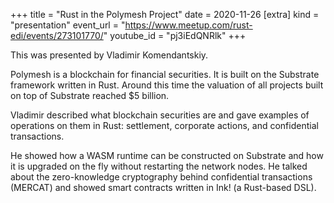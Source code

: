 +++
title = "Rust in the Polymesh Project"
date = 2020-11-26
[extra]
kind = "presentation"
event_url = "https://www.meetup.com/rust-edi/events/273101770/"
youtube_id = "pj3iEdQNRlk"
+++

This was presented by Vladimir Komendantskiy.

Polymesh is a blockchain for financial securities. It is
built on the Substrate framework written in Rust. Around
this time the valuation of all projects built on top of
Substrate reached $5 billion.

Vladimir described what blockchain securities are and gave
examples of operations on them in Rust: settlement,
corporate actions, and confidential transactions.

He showed how a WASM runtime can be constructed on
Substrate and how it is upgraded on the fly without
restarting the network nodes. He talked about the
zero-knowledge cryptography behind confidential
transactions (MERCAT) and showed smart contracts written
in Ink! (a Rust-based DSL).
